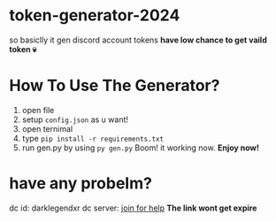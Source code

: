 # token-generator-2024
so basiclly it gen discord account tokens **have low chance to get vaild token 💀**

# How To Use The Generator?

1. open file
2. setup ``config.json`` as u want!
3. open ternimal
4. type ``pip install -r requirements.txt``
5. run gen.py by using ``py gen.py``
Boom! it working now. **Enjoy now!**

# have any probelm?
dc id: darklegendxr
dc server: [join for help](https://discord.gg/RM8ZutTvnb) **The link wont get expire**
